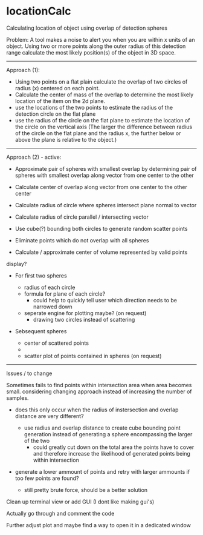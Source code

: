 # locationCalc
 Calculating location of object using overlap of detection spheres

Problem:
A tool makes a noise to alert you when you are within x units of an object.
Using two or more points along the outer radius of this detection range calculate the most likely position(s) of the object in 3D space.



___________________________________________________________________________________________________________________________________________________________________________________

Approach (1):
- Using two points on a flat plain calculate the overlap of two circles of radius (x) centered on each point.
- Calculate the center of mass of the overlap to determine the most likely location of the item on the 2d plane.
- use the locations of the two points to estimate the radius of the detection circle on the flat plane
- use the radius of the circle on the flat plane to estimate the location of the circle on the vertical axis
(The larger the difference between radius of the circle on the flat plane and the radius x, the further below or above the plane is relative to the object.)
___________________________________________________________________________________________________________________________________________________________________________________

Approach (2) - active:
- Approximate pair of spheres with smallest overlap by determining pair of spheres with smallest overlap along vector from one center to the other
- Calculate center of overlap along vector from one center to the other center
- Calculate radius of circle where spheres intersect plane normal to vector
- Calculate radius of circle parallel / intersecting vector

- Use cube(?) bounding both circles to generate random scatter points
- Eliminate points which do not overlap with all spheres
- Calculate / approximate center of volume represented by valid points

display?
- For first two spheres
    - radius of each circle
    - formula for plane of each circle?
        -  could help to quickly tell user which direction needs to be narrowed down
    - seperate engine for plotting maybe? (on request)
        - drawing two circles instead of scattering

- Sebsequent spheres
    - center of scattered points
    - 
    - scatter plot of points contained in spheres (on request)

___________________________________________________________________________________________________________________________________________________________________________________

Issues / to change

Sometimes fails to find points within intersection area when area becomes small.
considering changing approach instead of increasing the number of samples.
 - does this only occur when the radius of instersection and overlap distance are very different?
    - use radius and overlap distance to create cube bounding point generation instead of generating a sphere encompassing the larger of the two
        - could greatly cut down on the total area the points have to cover and therefore increase the likelihood of generated points being within intersection

 - generate a lower ammount of points and retry with larger ammounts if too few points are found?
    - still pretty brute force, should be a better solution

Clean up terminal view or add GUI (I dont like making gui's)

Actually go through and comment the code

Further adjust plot and maybe find a way to open it in a dedicated window
